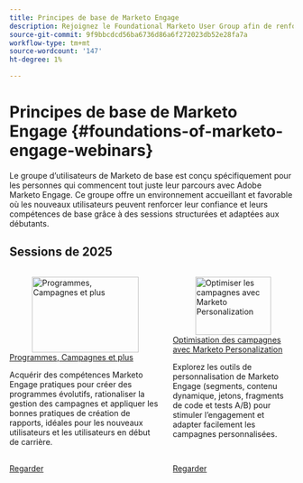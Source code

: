 ```yaml
---
title: Principes de base de Marketo Engage
description: Rejoignez le Foundational Marketo User Group afin de renforcer la confiance et les compétences de base dans Adobe Marketo Engage par le biais de sessions conviviales et de soutien pour les débutants.
source-git-commit: 9f9bbcdcd56ba6736d86a6f272023db52e28fa7a
workflow-type: tm+mt
source-wordcount: '147'
ht-degree: 1%

---
```



# Principes de base de Marketo Engage {#foundations-of-marketo-engage-webinars}

Le groupe d’utilisateurs de Marketo de base est conçu spécifiquement pour les personnes qui commencent tout juste leur parcours avec Adobe Marketo Engage. Ce groupe offre un environnement accueillant et favorable où les nouveaux utilisateurs peuvent renforcer leur confiance et leurs compétences de base grâce à des sessions structurées et adaptées aux débutants.

## Sessions de 2025

<!-- CARDS  ****

{cta = Watch}

* 2025/programs-campaigns.md
* 2025/campaigns-with-marketo-personalization.md


-->
<!-- START CARDS HTML - DO NOT MODIFY BY HAND -->
<div class="columns">
    <div class="column is-half-tablet is-half-desktop is-one-third-widescreen" aria-label="Programs, Campaigns & Beyond">
        <div class="card" style="height: 100%; display: flex; flex-direction: column; height: 100%;">
            <div class="card-image">
                <figure class="image x-is-16by9">
                    <a href="2025/programs-campaigns.md" title="Programmes, Campagnes et plus" target="_blank" rel="referrer">
                        <img class="is-bordered-r-small" src="https://video.tv.adobe.com/v/3464499/?format=jpeg&nocache=1754072218497" alt="Programmes, Campagnes et plus"
                             style="width: 100%; aspect-ratio: 16 / 9; object-fit: cover; overflow: hidden; display: block; margin: auto;">
                    </a>
                </figure>
            </div>
            <div class="card-content is-padded-small" style="display: flex; flex-direction: column; flex-grow: 1; justify-content: space-between;">
                <div class="top-card-content">
                    <p class="headline is-size-6 has-text-weight-bold">
                        <a href="2025/programs-campaigns.md" target="_blank" rel="referrer" title="Programmes, Campagnes et plus">Programmes, Campagnes et plus</a>
                    </p>
                    <p class="is-size-6">Acquérir des compétences Marketo Engage pratiques pour créer des programmes évolutifs, rationaliser la gestion des campagnes et appliquer les bonnes pratiques de création de rapports, idéales pour les nouveaux utilisateurs et les utilisateurs en début de carrière.</p>
                </div>
                <a href="2025/programs-campaigns.md" target="_blank" rel="referrer" class="spectrum-Button spectrum-Button--outline spectrum-Button--primary spectrum-Button--sizeM" style="align-self: flex-start; margin-top: 1rem;">
                    <span class="spectrum-Button-label has-no-wrap has-text-weight-bold">Regarder</span>
                </a>
            </div>
        </div>
    </div>
    <div class="column is-half-tablet is-half-desktop is-one-third-widescreen" aria-label="Powering Campaigns with Marketo Personalization">
        <div class="card" style="height: 100%; display: flex; flex-direction: column; height: 100%;">
            <div class="card-image">
                <figure class="image x-is-16by9">
                    <a href="2025/campaigns-with-marketo-personalization.md" title="Optimiser les campagnes avec Marketo Personalization" target="_blank" rel="referrer">
                        <img class="is-bordered-r-small" src="https://video.tv.adobe.com/v/3464791/?format=jpeg&nocache=1754072218516" alt="Optimiser les campagnes avec Marketo Personalization"
                             style="width: 100%; aspect-ratio: 16 / 9; object-fit: cover; overflow: hidden; display: block; margin: auto;">
                    </a>
                </figure>
            </div>
            <div class="card-content is-padded-small" style="display: flex; flex-direction: column; flex-grow: 1; justify-content: space-between;">
                <div class="top-card-content">
                    <p class="headline is-size-6 has-text-weight-bold">
                        <a href="2025/campaigns-with-marketo-personalization.md" target="_blank" rel="referrer" title="Optimiser les campagnes avec Marketo Personalization">Optimisation des campagnes avec Marketo Personalization</a>
                    </p>
                    <p class="is-size-6">Explorez les outils de personnalisation de Marketo Engage (segments, contenu dynamique, jetons, fragments de code et tests A/B) pour stimuler l’engagement et adapter facilement les campagnes personnalisées.</p>
                </div>
                <a href="2025/campaigns-with-marketo-personalization.md" target="_blank" rel="referrer" class="spectrum-Button spectrum-Button--outline spectrum-Button--primary spectrum-Button--sizeM" style="align-self: flex-start; margin-top: 1rem;">
                    <span class="spectrum-Button-label has-no-wrap has-text-weight-bold">Regarder</span>
                </a>
            </div>
        </div>
    </div>
</div>
<!-- END CARDS HTML - DO NOT MODIFY BY HAND -->





